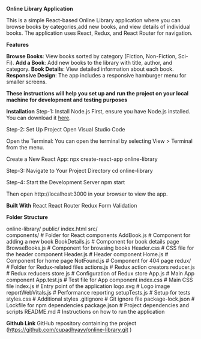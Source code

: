 **Online Library Application**

 This is a simple React-based Online Library application where you can browse books by categories,add new books, 
 and view details of individual books. The application uses React, Redux, and React Router for navigation.

 **Features**

 **Browse Books**: View books sorted by category (Fiction, Non-Fiction, Sci-Fi).
 **Add a Book**: Add new books to the library with title, author, and category.
 **Book Details**: View detailed information about each book.
 **Responsive Design**: The app includes a responsive hamburger menu for smaller screens.

**These instructions will help you set up and run the project on your local machine for development and testing purposes**

**Installation**
Step-1: Install Node.js
First, ensure you have Node.js installed. You can download it [here](https://nodejs.org/en/).

Step-2: Set Up Project
Open Visual Studio Code

Open the Terminal:
You can open the terminal by selecting View > Terminal from the menu.

Create a New React App:
npx create-react-app online-library

Step-3: Navigate to Your Project Directory
cd online-library

Step-4: Start the Development Server
npm start

Then open  http://localhost:3000 in your browser to view the app.

**Built With**
 React
 React Router
 Redux 
 Form Validation

 **Folder Structure**

online-library/
public/
index.html
src/        
components/          # Folder for React components
AddBook.js           # Component for adding a new book
BookDetails.js       # Component for book details page
BrowseBooks.js       # Component for browsing books
Header.css           # CSS file for the header component
Header.js            # Header component
Home.js              # Component for home page
NotFound.js          # Component for 404 page
redux/               # Folder for Redux-related files
actions.js           # Redux action creators
reducer.js           # Redux reducers
store.js             # Configuration of Redux store
App.js               # Main App component
App.test.js          # Test file for App component
index.css            # Main CSS file
index.js             # Entry point of the application
logo.svg             # Logo image
reportWebVitals.js   # Performance reporting
setupTests.js        # Setup for tests
styles.css           # Additional styles
.gitignore               # Git ignore file
package-lock.json        # Lockfile for npm dependencies
package.json             # Project dependencies and scripts
README.md                # Instructions on how to run the application

 **Github Link**
GitHub repository containing the project (https://github.com/cupadhyayy/online-library.git )
